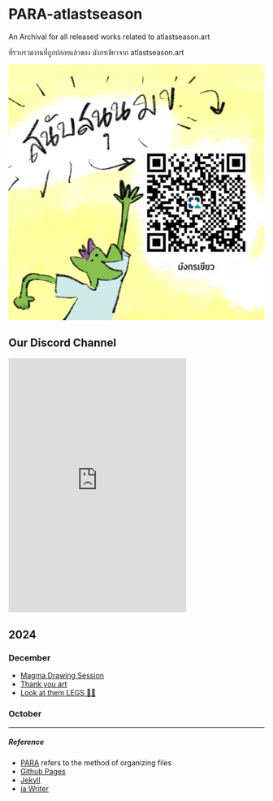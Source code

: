 # PARA-atlastseason

An Archival for all released works related to atlastseason.art

ที่รวบรวมงานที่ถูกปล่อยแล้วของ มังกรเขียวจาก atlastseason.art

![Support the green derg! สนับนสนุนได้นะคร้าบ](Qr_Green_Dragon_Support_Square.jpeg)

## Our Discord Channel

<iframe src="https://discord.com/widget?id=1273988657199452231&theme=dark" width="350" height="500" allowtransparency="true" frameborder="0" sandbox="allow-popups allow-popups-to-escape-sandbox allow-same-origin allow-scripts"></iframe>

## 2024

### December
- [Magma Drawing Session](blog/2024/241207-magma-art-draw/magma-collection.md)
- [Thank you art](blog/2024/241210-thankyou-art/thankyou-art.md)
- [Look at them LEGS 🦵✨](blog/2024/241207-look-at-them-legs/look-at-them-legs.md)


### October


---

##### Reference

- [PARA](https://fortelabs.com/blog/para/) refers to the method of organizing files
- [Github Pages](https://github.com)
- [Jekyll](https://github.com/jekyll/jekyll)
- [ia Writer](https://ia.net/writer)